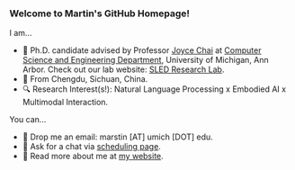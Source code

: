 ### Welcome to Martin's GitHub Homepage!

I am...
- :school: Ph.D. candidate advised by Professor [Joyce Chai](https://web.eecs.umich.edu/~chaijy/) at [Computer Science and Engineering Department](https://cse.engin.umich.edu/), University of Michigan, Ann Arbor. Check out our lab website: [SLED Research Lab](https://sled.eecs.umich.edu/).
- :panda_face: From Chengdu, Sichuan, China.
- :mag: Research Interest(s!): Natural Language Processing x Embodied AI x Multimodal Interaction.

You can...
- :e-mail: Drop me an email: marstin \[AT\] umich \[DOT\] edu.
- :speech_balloon: Ask for a chat via [scheduling page](https://calendly.com/mars-tin).
- :link: Read more about me at [my website](https://mars-tin.github.io/).
